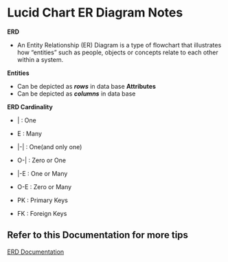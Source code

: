 # Lucid Chart ER Diagram Notes


**ERD**
- An Entity Relationship (ER) Diagram is a type of flowchart that illustrates how “entities” such as people, objects or concepts relate to each other within a system. 

**Entities**
-  Can be depicted as ***rows*** in data base
**Attributes**
-  Can be depicted as ***columns*** in data base



**ERD Cardinality**

 - |  : One
 - E  : Many
 - |-| : One(and only one)
 - O-| : Zero or One
 - |-E : One or Many
 - O-E : Zero or Many


- PK : Primary Keys
- FK : Foreign Keys

## Refer to this Documentation for more tips
[ERD Documentation](https://www.lucidchart.com/pages/er-diagrams/#discovery__top)
 